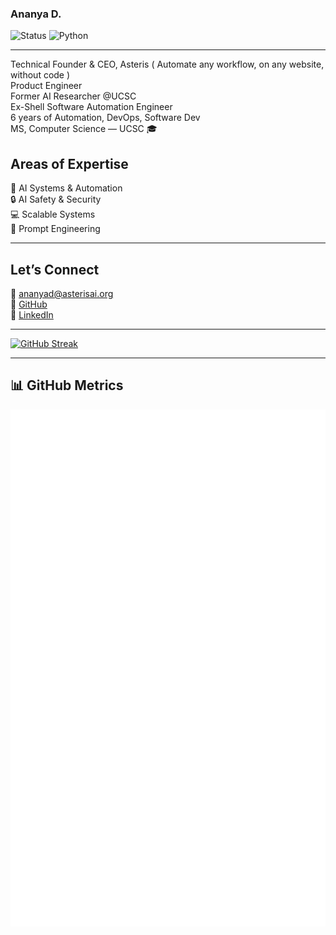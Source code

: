 ### Ananya D.

![Status](https://img.shields.io/badge/status-updating-A8D5BA?style=plastic&logo=github&logoColor=white&labelColor=4A4A4A)
![Python](https://img.shields.io/badge/python-3.12-CE93D8?style=plastic&logo=python&logoColor=white&labelColor=4A4A4A)

---
Technical Founder & CEO, Asteris ( Automate any workflow, on any website, without code ) <br>
Product Engineer<br>
Former AI Researcher @UCSC <br>
Ex-Shell Software Automation Engineer <br>
6 years of Automation, DevOps, Software Dev<br>
MS, Computer Science — UCSC 🎓


## Areas of Expertise  

 🤖 AI Systems & Automation  
 🔒 AI Safety & Security  
 💻 Scalable Systems  
 🎯 Prompt Engineering
 
---

## Let’s Connect  

📧 [ananyad@asterisai.org](mailto:ananyad@asterisai.org)  
🔗 [GitHub](https://github.com/ananyadd)  
💼 [LinkedIn](https://www.linkedin.com/in/ananya-das-a3016059/)

---

[![GitHub Streak](https://streak-stats.demolab.com?user=ananyadd&theme=rose&hide_border=true&date_format=M%20j%5B%2C%20Y%5D)](https://github.com/ananyadd)

---

## 📊 GitHub Metrics

![Metrics](https://github.com/ananyadd/ananyadd/blob/main/github-metrics.svg)



